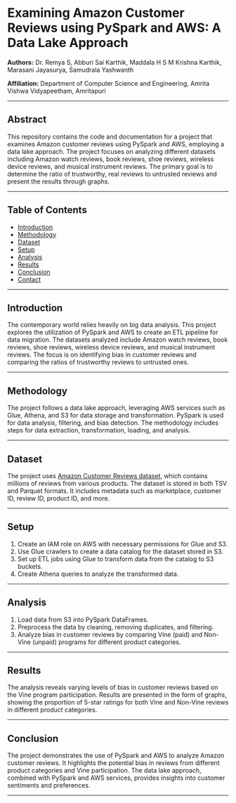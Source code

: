 # Examining Amazon Customer Reviews using PySpark and AWS: A Data Lake Approach

**Authors:** Dr. Remya S, Abburi Sai Karthik, Maddala H S M Krishna Karthik, Marasani Jayasurya, Samudrala Yashwanth

**Affiliation:** Department of Computer Science and Engineering, Amrita Vishwa Vidyapeetham, Amritapuri

---

## Abstract

This repository contains the code and documentation for a project that examines Amazon customer reviews using PySpark and AWS, employing a data lake approach. The project focuses on analyzing different datasets including Amazon watch reviews, book reviews, shoe reviews, wireless device reviews, and musical instrument reviews. The primary goal is to determine the ratio of trustworthy, real reviews to untrusted reviews and present the results through graphs.

---

## Table of Contents

- [Introduction](#introduction)
- [Methodology](#methodology)
- [Dataset](#dataset)
- [Setup](#setup)
- [Analysis](#analysis)
- [Results](#results)
- [Conclusion](#conclusion)
- [Contact](#contact)

---

## Introduction

The contemporary world relies heavily on big data analysis. This project explores the utilization of PySpark and AWS to create an ETL pipeline for data migration. The datasets analyzed include Amazon watch reviews, book reviews, shoe reviews, wireless device reviews, and musical instrument reviews. The focus is on identifying bias in customer reviews and comparing the ratios of trustworthy reviews to untrusted ones.

---

## Methodology

The project follows a data lake approach, leveraging AWS services such as Glue, Athena, and S3 for data storage and transformation. PySpark is used for data analysis, filtering, and bias detection. The methodology includes steps for data extraction, transformation, loading, and analysis.

---

## Dataset

The project uses [Amazon Customer Reviews dataset](https://ieeexplore.ieee.org/document/10307845), which contains millions of reviews from various products. The dataset is stored in both TSV and Parquet formats. It includes metadata such as marketplace, customer ID, review ID, product ID, and more.

---

## Setup

1. Create an IAM role on AWS with necessary permissions for Glue and S3.
2. Use Glue crawlers to create a data catalog for the dataset stored in S3.
3. Set up ETL jobs using Glue to transform data from the catalog to S3 buckets.
4. Create Athena queries to analyze the transformed data.

---

## Analysis

1. Load data from S3 into PySpark DataFrames.
2. Preprocess the data by cleaning, removing duplicates, and filtering.
3. Analyze bias in customer reviews by comparing Vine (paid) and Non-Vine (unpaid) programs for different product categories.

---

## Results

The analysis reveals varying levels of bias in customer reviews based on the Vine program participation. Results are presented in the form of graphs, showing the proportion of 5-star ratings for both Vine and Non-Vine reviews in different product categories.

---

## Conclusion

The project demonstrates the use of PySpark and AWS to analyze Amazon customer reviews. It highlights the potential bias in reviews from different product categories and Vine participation. The data lake approach, combined with PySpark and AWS services, provides insights into customer sentiments and preferences.

---
